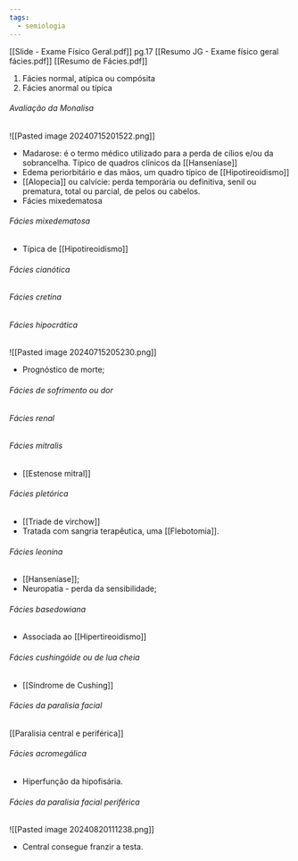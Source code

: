 ```yaml
---
tags:
  - semiologia
---
```

[[Slide - Exame Físico Geral.pdf]] pg.17
[[Resumo JG - Exame físico geral fácies.pdf]]
[[Resumo de Fácies.pdf]]

1. Fácies normal, atípica ou compósita 
2. Fácies anormal ou típica
###### Avaliação da Monalisa
![[Pasted image 20240715201522.png]]
* Madarose:  é o termo médico utilizado para a perda de cílios e/ou da sobrancelha. Típico de quadros clínicos da [[Hanseníase]]
* Edema periorbitário e das mãos, um quadro típico de [[Hipotireoidismo]]
* [[Alopecia]] ou calvície: perda temporária ou definitiva, senil ou prematura, total ou parcial, de pelos ou cabelos.
* Fácies mixedematosa

###### Fácies mixedematosa
* Típica de [[Hipotireoidismo]]
###### Fácies cianótica

###### Fácies cretina

###### Fácies hipocrática
![[Pasted image 20240715205230.png]]
- Prognóstico de morte;
###### Fácies de sofrimento ou dor

###### Fácies renal

###### Fácies mitralis
* [[Estenose mitral]]
###### Fácies pletórica
* [[Triade de virchow]]
* Tratada com sangria terapêutica, uma [[Flebotomia]].
###### Fácies leonina
* [[Hanseníase]]; 
* Neuropatia - perda da sensibilidade;
###### Fácies basedowiana
* Associada ao [[Hipertireoidismo]]
###### Fácies cushingóide ou de lua cheia
* [[Síndrome de Cushing]]
###### Fácies da paralisia facial
[[Paralisia central e periférica]]

###### Fácies acromegálica
- Hiperfunção da hipofisária. 

###### Fácies da paralisia facial periférica
![[Pasted image 20240820111238.png]]

- Central consegue franzir a testa. 

